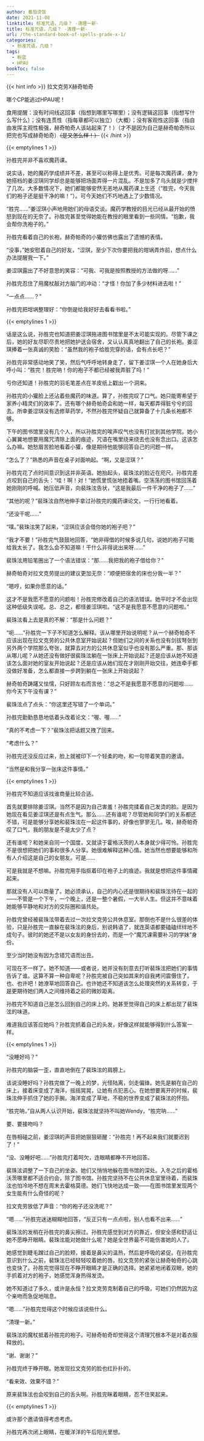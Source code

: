```yaml
---
author: 番茄烫饭
date: 2021-11-08
linktitle: 标准咒语，几级？ -清理一新-
title: 标准咒语，几级？ -清理一新-
url: /the-standard-book-of-spells-grade-x-1/
categories:
  - 标准咒语，几级？
tags:
  - 粉蓝
  - HPAU
bookToc: false
---
```


{{< hint info >}}
拉文克劳X赫奇帕奇

哪个CP能逃过HPAU呢！

食用提醒：没有时间线这回事（指想到哪里写哪里）；没有逻辑这回事（指想写什么写什么）；没有连贯性（指每章都可以独立）（大概）；没有客观性这回事（指自由发挥主观性极强，赫奇帕奇人该站起来了！）（才不是因为自己是赫奇帕奇所以把完也写成赫奇帕奇）~~（是又怎么样！）~~
{{< /hint >}}

<!--more-->

{{< emptylines 1 >}}

孙胜完并非不喜欢魔药课。

说实话，她的魔药学成绩并不差，甚至可以称得上是优秀。可是每次魔药课，身为她搭档的姜涩琪同学却总是能够把场面弄得一片混乱。不是加多了乌头就是少搅拌了几次。大多数情况下，她们都能够安然无恙地从魔药课上生还（“胜完，今天我们的袍子还是挺干净的嘛！”）。可今天她们不巧地遇上了少数情况。

“胜完……”姜涩琪小声地用她们的母语交谈。魔药学教授的目光已经从最开始的愤怒到现在的无奈了。孙胜完甚至觉得她能在教授的眼里看到一些同情。“抱歉，我会帮你洗袍子的。”

孙胜完看着自己的长袍，赫奇帕奇的小獾仿佛也露出了遗憾的表情。

“没事，”她安慰着自己的好友，“涩琪，至少下次你要把我的坩埚弄炸前，想点什么办法提醒我一下。”

姜涩琪露出了不好意思的笑容：“可我、可我是按照教授的方法做的呀……”

孙胜完忍住了用魔杖敲对方脑门的冲动：“才怪！你加了多少材料进去啦！”

“一点点……？”

孙胜完把坩埚整理好：“你倒是给我好好去看看书啦。”

{{< emptylines 1 >}}

话是这么说，孙胜完也知道把姜涩琪拖进图书馆里是不太可能实现的。尽管下课之后，她的好友尽职尽责地把她护送会宿舍，又认认真真地翻出了自己的长袍。姜涩琪捧着一张真诚的笑脸：“虽然我的袍子给胜完穿的话，会有点长吧？”

孙胜完非常感动地笑了笑，然后气呼呼地转身走了，留下姜涩琪一个人在她身后大呼小叫：“胜完！胜完呐！你的袍子不都已经被我弄脏了吗！”

亏你还知道！孙胜完的羽毛笔差点在羊皮纸上戳出一个洞来。

孙胜完的小獾脸上还沾着些魔药的味道。算了，孙胜完叹了口气。她只能寄希望于家养小精灵们的效率了。还有哪个赫奇帕奇会和她一样，每天都弄得脏兮兮的回去。所幸姜涩琪没有选修草药学，不然孙胜完怀疑自己就算备了十几条长袍都不够。

下午的图书馆里没有几个人，所以孙胜完的唉声叹气也没有打扰到其他学院。她小心翼翼地想要用魔咒清除上面的痕迹，咒语在嘴里绕来绕去也没有念出口。这该怎么办嘛。她愁眉苦脸地看着小獾，像是期待他能够回答自己的问题一样。

“怎么了？”熟悉的声音在桌子对面响起。“啊，又是涩琪？”

孙胜完花了点时间意识到这并非英语。她抬起头，裴珠泫的脸近在咫尺。孙胜完差点咬到自己的舌头：“哇！啊！对！”她慌里慌张地捂着嘴。空荡荡的图书馆回荡着她刚刚的呼喊。她压低声音，向裴珠泫告状，“这是我最后一件干净的袍子了……”

“其他的呢？”裴珠泫自然地伸手拿过孙胜完的魔药课论文，一行行地看着。

“还没干呢……”

“噗。”裴珠泫笑了起来，“涩琪应该会借你她的袍子吧？”

“我才不要！”孙胜完气鼓鼓地回答，“她非得借的时候多说几句，说她的袍子可能给我太长了。我怎么会不知道嘛！干什么非得说出来呀……”

裴珠泫用铅笔圈出了一个语法错误：“那……我把我的袍子借给你？”

赫奇帕奇对拉文克劳提出的建议更加无奈：“顺便把宿舍的床也分我一半？”

“嗯哼，如果你愿意的话。”

这才不是我愿不愿意的问题啦！孙胜完修改着自己的语法错误。她平时才不会出现这种低级失误呢。总、总之，都怪姜涩琪啦。“这不是我愿意不愿意的问题啦。”

裴珠泫看上去是真的不解：“那是什么问题？”

“呃……”孙胜完一下子不知道怎么解释。该从哪里开始说明呢？从一个赫奇帕奇不应该出现在拉文克劳的公共休息室开始说起？但她们之间的关系也没有剑拔弩张到另外两个学院那么夸张，就算去对方的公共休息室似乎也没有那么严重。那、那该从哪儿呢？从她还没有做好很裴珠泫躺在一张床上开始说起？还是应该从她不知道该怎么面对她的室友开始说起？还是应该从她们现在才刚刚开始交往，她连牵手都没做好准备，怎么都直接一步跨到躺在一张床上开始说起？

赫奇帕奇踌躇又怯懦，只好顾左右而言他：“总之不是我愿意不愿意的问题啦……你今天下午没有课？”

裴珠泫点了点头：“你这里还写错了一个单词。”

孙胜完勤勤恳恳地低着头改着论文：“喔、喔……”

“真的不考虑一下？”裴珠泫把话题又拽了回来。

“考虑什么？”

孙胜完还没反应过来，脸上就被印下一个轻柔的吻，和一句带着笑意的邀请。

“当然是和我分享一张床这件事情。”

{{< emptylines 1 >}}

孙胜完不知道应该找谁商量比较合适。

首先就要排除姜涩琪。当然不是因为自己害羞！孙胜完揉着自己发烫的脸。是因为她现在看见姜涩琪还是有点生气。那么……还有谁呢？尽管她和同学们的关系都还不错，可是能够分享她和裴珠泫在一起这件事的，好像也寥寥无几。唉，赫奇帕奇叹了口气，我的朋友是不是太少了点？

还有谁呢？和她来自同一个国度，又就读于霍格沃茨的人本身就少得可怜。孙胜完不是很想把她们的事和很多人分享。她很难解释这种心情。她当然也想要能够和所有人介绍这是自己的女朋友。可是……

可是我就是不想嘛。孙胜完用手指抠着印在袍子上的痕迹。我就是想把这件事情藏起来。

那就没有人可以商量了。她必须承认，自己的内心还是很期待和裴珠泫待在一起的——不管是一个下午，一个晚上，还是一整个暑假，一大半人生。但这并不意味着她能够平静地和对方的交际圈和谐共处。

孙胜完曾经被裴珠泫带着去过一次拉文克劳公共休息室。那倒也不是什么很差的体验，只是孙胜完一直躲在裴珠泫的身后，别说韩语了，就连英语都要磕磕绊绊地不成句子。彼时的她还不是以女友的身份去的，而是一个“魔咒课需要补习的学妹”身份。

至少当时她没有因为念错咒语而出丑。

可现在不一样了。她不知道——或者说，她并没有刻意去打听裴珠泫把她们的事情告诉了谁。这算不算一种自卑呢？孙胜完被自己突如其来的自我拷问震慑住了。也、也许吧！她潦草地回答自己。也许她还不知道该怎么处理突然的关系转变，于是更期待她们两人之间维持着之前的微妙距离。

孙胜完不知道自己是怎么回到自己的床上的。她甚至觉得自己的床上都出现了裴珠泫的味道。

难道我应该答应她吗？孙胜完抓着自己的头发，好像这样就能够得到什么答案一样。

{{< emptylines 1 >}}

“没睡好吗？”

孙胜完的脑袋一歪，直直地倒在了裴珠泫的肩膀上。

该说没睡好吗？孙胜完做了一晚上的梦，光怪陆离，剑走偏锋。她先是躺在自己的床上，接着床变成了海洋，摇摇晃晃，让她有点犯恶心。在她想要离开的时候，裴珠泫伸手抓住了她的手腕。海洋变成了草地，不稳的世界变成了裴珠泫的怀抱。

“胜完呐，”自从两人认识开始，裴珠泫就坚持不叫她Wendy，“胜完呐……”

要、要接吻吗？

在唇相碰之前，姜涩琪的声音把她狠狠砸醒：“孙胜完！再不起来我们就要迟到了！”

“没、没睡好吧……”孙胜完打着呵欠，连眼睛都睁不开地回答。

裴珠泫调整了一下自己的坐姿。她们又悄悄地躲在图书馆的深处。入冬之后的霍格沃茨哪里都不适合约会，除了图书馆。孙胜完坚持不在公共休息室里待着，而裴珠泫也怕冷地不想在周末去霍格莫德。她们飞快地达成一致——在图书馆里发现两个女生能有什么奇怪的呢？

拉文克劳放低了声音：“你的袍子还没洗呢？”

“嗯……”孙胜完迷迷糊糊地回答，“反正只有一点点啦，别人也看不出来……”

裴珠泫的发梢在孙胜完的鼻尖擦过。孙胜完感觉到对方的靠近，但安全感和舒适让她不愿睁开眼睛。裴珠泫能对她做什么呢？她是全世界最不可能伤害她的人了。

她感觉到睫毛蹭过自己的脸颊，接着是鼻尖的温热，然后是呼吸的紧促。在孙胜完意识到什么之前，裴珠泫已经轻轻咬着她的唇。拉文克劳的紧张让赫奇帕奇的心跳也变快了。孙胜完觉得现在不睁开眼睛才是正确的选择。她紧紧地闭着双眼，她的手抓着对方的袍子，她感觉浑身热得发烫。

她不知道过了多久，或许是永恒？拉文克劳克制着自己的呼吸，可她们仍然因为这个亲吻而急促地喘息。

“嗯……”孙胜完觉得这个时候应该说些什么。

“清理一新。”

裴珠泫的魔杖抵着孙胜完的袍子。可赫奇帕奇却觉得这个清理咒根本不是对着衣服释放的。

“谢、谢谢？”

孙胜完终于睁开眼。她发现拉文克劳的脸也红扑扑的。

“看来效、效果不错？”

原来裴珠泫也会咬到自己的舌头啊。孙胜完眯着眼睛，忍不住笑起来。

{{< emptylines 1 >}}

或许那个邀请值得考虑考虑。

孙胜完再次闭上眼睛，在暖洋洋的午后阳光里想。
